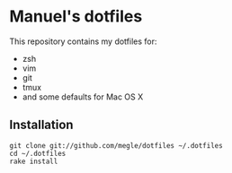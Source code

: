 # Manuel's dotfiles
This repository contains my dotfiles for:

- zsh
- vim
- git
- tmux
- and some defaults for Mac OS X

## Installation
    git clone git://github.com/megle/dotfiles ~/.dotfiles
    cd ~/.dotfiles
    rake install
